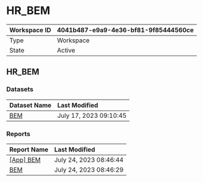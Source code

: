 



# HR_BEM

|Workspace ID|4041b487-e9a9-4e36-bf81-9f85444560ce|
| :--- | :--- |
|Type|Workspace|
|State|Active|

## HR_BEM

### Datasets

|Dataset Name|Last Modified|
| :--- | :--- |
|[BEM](../Datasets/BEM.md)|July 17, 2023 09:10:45|

### Reports

|Report Name|Last Modified|
| :--- | :--- |
|[[App] BEM](../Reports/[App]-BEM.md)|July 24, 2023 08:46:44|
|[BEM](../Reports/BEM.md)|July 24, 2023 08:46:29|
